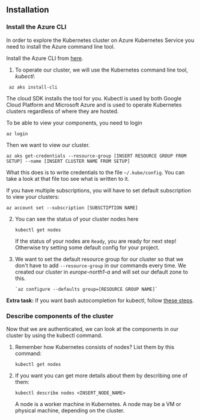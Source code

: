 ## Installation 


### Install the Azure CLI
In order to explore the Kubernetes cluster on Azure Kubernetes Service you need to install the Azure command line tool.

Install the Azure CLI from [here](https://docs.microsoft.com/en-us/cli/azure/install-azure-cli?view=azure-cli-latest). 


1. To operate our cluster, we will use the Kubernetes command line tool, *kubectl*:
  ```
   az aks install-cli
  ```

The cloud SDK installs the tool for you. Kubectl is used by both Google Cloud Platform and Microsoft Azure and is used to operate Kubernetes clusters regardless of where they are hosted.

To be able to view your components, you need to login

```
az login
``` 

Then we want to view our cluster. 

```
az aks get-credentials --resource-group [INSERT RESOURCE GROUP FROM SETUP] --name [INSERT CLUSTER NAME FROM SETUP]
```

What this does is to write credentials to the file `~/.kube/config`. You can take a look at that file too see what is written to it.

If you have multiple subscriptions, you will have to set default subscription to view your clusters: 

```
az account set --subscription [SUBSCTIPTION NAME]
```

2. You can see the status of your cluster nodes here
   
   ```
   kubectl get nodes
   ```

    If the status of your nodes are `Ready`, you are ready for next step! Otherwise try setting some default config for your project. 
  
    
3. We want to set the default resource group for our cluster so that we don't have to add `--resource-group` in our commands every time.
We created our cluster in *europe-north1-a* and will set our default zone to this. 

    ```
   `az configure --defaults group=[RESOURCE GROUP NAME]`
    ``` 


**Extra task:** If you want bash autocompletion for kubectl, follow [these steps](https://kubernetes.io/docs/tasks/tools/install-kubectl/#enabling-shell-autocompletion).

### Describe components of the cluster
Now that we are authenticated, we can look at the components in our cluster by using the kubectl command.

1. Remember how Kubernetes consists of nodes? List them by this command:

    ```
   kubectl get nodes
   ```

2. If you want you can get more details about them by describing one of them:

    ```
   kubectl describe nodes <INSERT_NODE_NAME>
   ```
   
   A node is a worker machine in Kubernetes. A node may be a VM or physical machine, depending on the cluster.
